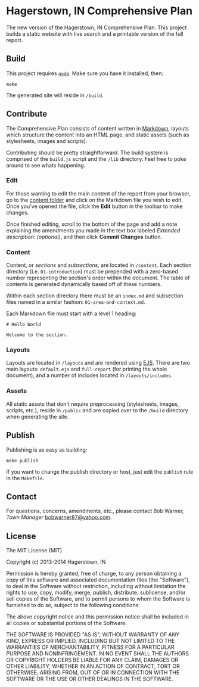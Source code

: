 # Hagerstown, IN Comprehensive Plan

The new version of the Hagerstown, IN Comprehensive Plan. This project builds
a static website with live search and a printable version of the full report.

## Build

This project requires [`node`](http://nodejs.org/). Make sure you have it
installed, then:

    make

The generated site will reside in `/build`.

## Contribute

The Comprehensive Plan consists of content written in
[Markdown](http://daringfireball.net/projects/markdown/), layouts which
structure the content into an HTML page, and static assets (such as stylesheets,
images and scripts).

Contributing should be pretty straightforward. The build system is comprised of
the `build.js` script and the `/lib` directory. Feel free to poke around to see
whats happening.

### Edit

For those wanting to edit the main content of the report from your browser, go
to the [content folder][content] and click on the Markdown file you wish to
edit. Once you've opened the file, click the **Edit** button in the toolbar to
make changes.

Once finished editing, scroll to the bottom of the page and add a note
explaining the amendments you made in the text box labeled *Extended
description: (optional)*, and then click **Commit Changes** button.

[content]: https://github.com/hagerstown/comprehensive-plan/tree/master/content

### Content

Content, or *sections* and *subsections*, are located in `/content`. Each
section directory (i.e. `01-introduction`) must be prepended with a zero-based
number representing the section's order within the document. The table of
contents is generated dynamically based off of these numbers.

Within each section directory there must be an `index.md` and subsection files
named in a similar fashion: `01-area-and-context.md`.

Each Markdown file must start with a level 1 heading:

    # Hello World

    Welcome to the section.

### Layouts

Layouts are located in `/layouts` and are rendered using
[EJS](https://github.com/visionmedia/ejs). There are two main layouts:
`default.ejs` and `full-report` (for printing the whole document), and a number
of includes located in `/layouts/includes`.

### Assets

All static assets that don't require preprocessing (stylesheets, images,
scripts, etc.), reside in `/public` and are copied over to the `/build`
directory when generating the site.

## Publish

Publishing is as easy as building:

    make publish

If you want to change the publish directory or host, just edit the `publish`
rule in the `Makefile`.

## Contact

For questions, concerns, amendments, etc., please contact Bob Warner,
*Town Manager* <bobwarner87@yahoo.com>.

## License

The MIT License (MIT)

Copyright (c) 2013-2014 Hagerstown, IN

Permission is hereby granted, free of charge, to any person obtaining a copy of
this software and associated documentation files (the "Software"), to deal in
the Software without restriction, including without limitation the rights to
use, copy, modify, merge, publish, distribute, sublicense, and/or sell copies of
the Software, and to permit persons to whom the Software is furnished to do so,
subject to the following conditions:

The above copyright notice and this permission notice shall be included in all
copies or substantial portions of the Software.

THE SOFTWARE IS PROVIDED "AS IS", WITHOUT WARRANTY OF ANY KIND, EXPRESS OR
IMPLIED, INCLUDING BUT NOT LIMITED TO THE WARRANTIES OF MERCHANTABILITY, FITNESS
FOR A PARTICULAR PURPOSE AND NONINFRINGEMENT. IN NO EVENT SHALL THE AUTHORS OR
COPYRIGHT HOLDERS BE LIABLE FOR ANY CLAIM, DAMAGES OR OTHER LIABILITY, WHETHER
IN AN ACTION OF CONTRACT, TORT OR OTHERWISE, ARISING FROM, OUT OF OR IN
CONNECTION WITH THE SOFTWARE OR THE USE OR OTHER DEALINGS IN THE SOFTWARE.


